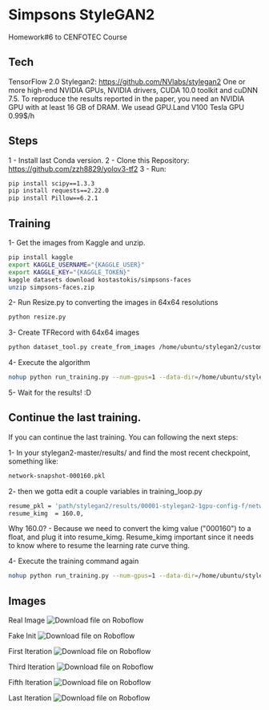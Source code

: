 # Simpsons StyleGAN2 

Homework#6 to CENFOTEC Course 

## Tech
TensorFlow 2.0
Stylegan2: https://github.com/NVlabs/stylegan2
One or more high-end NVIDIA GPUs, NVIDIA drivers, CUDA 10.0 toolkit and cuDNN 7.5. To reproduce the results reported in the paper, you need an NVIDIA GPU with at least 16 GB of DRAM.
We usead GPU.Land V100 Tesla GPU 0.99$/h 

## Steps

1 - Install last Conda version.
2 - Clone this Repository: https://github.com/zzh8829/yolov3-tf2
3 - Run: 
```bash
pip install scipy==1.3.3
pip install requests==2.22.0
pip install Pillow==6.2.1
```

## Training

1- Get the images from Kaggle and unzip.

```bash
pip install kaggle
export KAGGLE_USERNAME="{KAGGLE_USER}"
export KAGGLE_KEY="{KAGGLE_TOKEN}"
kaggle datasets download kostastokis/simpsons-faces
unzip simpsons-faces.zip 
```

2- Run Resize.py to converting the images in 64x64 resolutions
```bash
python resize.py
```

3- Create TFRecord with 64x64 images
```bash
python dataset_tool.py create_from_images /home/ubuntu/stylegan2/custom /home/ubuntu/stylegan2/64x64
```

4- Execute the algorithm
```bash
nohup python run_training.py --num-gpus=1 --data-dir=/home/ubuntu/stylegan2/datasets --config=config-f --dataset=custom --mirror-augment=true
```

5- Wait for the results! :D

## Continue the last training.

If you can continue the last training. You can following the next steps:

1- In your stylegan2-master/results/ and find the most recent checkpoint, something like:

```bash
network-snapshot-000160.pkl
```

2- then we gotta edit a couple variables in training_loop.py
```bash
resume_pkl = 'path/stylegan2/results/00001-stylegan2-1gpu-config-f/network-snapshot-000160.pkl',
resume_kimg  = 160.0,
```
Why 160.0? - Because we need to convert the kimg value ("000160") to a float, and plug it into resume_kimg. Resume_kimg important since it needs to know where to resume the learning rate curve thing.

4- Execute the training command again
```bash
nohup python run_training.py --num-gpus=1 --data-dir=/home/ubuntu/stylegan2/datasets --config=config-f --dataset=custom --mirror-augment=true
```

## Images

Real Image
![Download file on Roboflow](https://github.com/RonnyCalderon/Simpsons-StyleGAN2-demo-training/blob/main/images/reals.png)

Fake Init
![Download file on Roboflow](https://github.com/RonnyCalderon/Simpsons-StyleGAN2-demo-training/blob/main/images/fake_init.png)

First Iteration
![Download file on Roboflow](https://github.com/RonnyCalderon/Simpsons-StyleGAN2-demo-training/blob/main/images/fakes000000.png)

Third Iteration
![Download file on Roboflow](https://github.com/RonnyCalderon/Simpsons-StyleGAN2-demo-training/blob/main/images/fakes000320.png)

Fifth Iteration
![Download file on Roboflow](https://github.com/RonnyCalderon/Simpsons-StyleGAN2-demo-training/blob/main/images/fakes000640.png)

Last Iteration
![Download file on Roboflow](https://github.com/RonnyCalderon/Simpsons-StyleGAN2-demo-training/blob/main/images/fakes001440.png)
